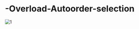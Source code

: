 # -Overload-Autoorder-selection


![1](luponix.github.com/-Overload-Autoorder-selection/github-ReadMe.PNG)

